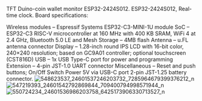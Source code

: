 TFT Duino-coin wallet monitor ESP32-2424S012. ESP32-2424S012, Real-time clock. Board specifications:

Wireless modules – Espressif Systems ESP32-C3-MINI-1U module
SoC – ESP32-C3 RISC-V microcontroller at 160 MHz with 400 KB SRAM, WiFi 4 at 2.4 GHz, Bluetooth 5.0 LE and Mesh
Storage – 4MB flash
Antenna – u.FL antenna connector
Display – 1.28-inch round IPS LCD with 16-bit color, 240×240 resolution; based on GC9A01 controller; optional touchscreen (CST816D)
USB – 1x USB Type-C port for power and programming
Extension – 4-pin JST-1.0 UART connector
Miscellaneous – Reset and push buttons; On/Off Switch
Power
5V via USB-C port
2-pin JST-1.25 battery connector.
![548623537_24601537246203732_7285964679399376212_n](https://github.com/user-attachments/assets/d18b3ad9-49ba-487e-ad6c-0bd475e0c8be)
![547219393_24601542792869844_709400794998571944_n](https://github.com/user-attachments/assets/b411efea-400a-4813-aef5-d62fa5a19a30)
![550724234_24601536986203758_6425173906330713527_n](https://github.com/user-attachments/assets/f1413db3-2559-4fe4-84c4-0ea897fd72a2)
